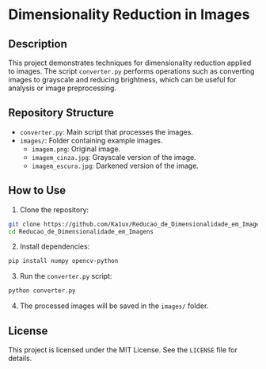 
# Dimensionality Reduction in Images

## Description

This project demonstrates techniques for dimensionality reduction applied to images. The script `converter.py` performs operations such as converting images to grayscale and reducing brightness, which can be useful for analysis or image preprocessing.

## Repository Structure

- `converter.py`: Main script that processes the images.
- `images/`: Folder containing example images.
  - `imagem.png`: Original image.
  - `imagem_cinza.jpg`: Grayscale version of the image.
  - `imagem_escura.jpg`: Darkened version of the image.

## How to Use

1. Clone the repository:

```bash
git clone https://github.com/Ka1ux/Reducao_de_Dimensionalidade_em_Imagens.git
cd Reducao_de_Dimensionalidade_em_Imagens
```

2. Install dependencies:

```bash
pip install numpy opencv-python
```

3. Run the `converter.py` script:

```bash
python converter.py
```

4. The processed images will be saved in the `images/` folder.

## License

This project is licensed under the MIT License. See the `LICENSE` file for details.
